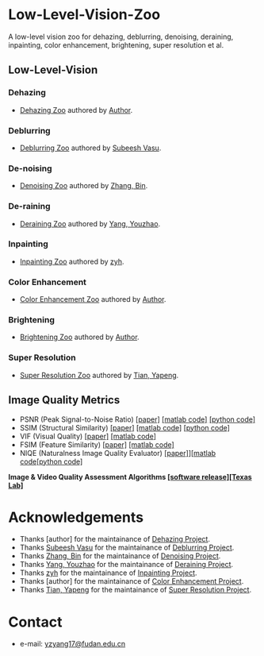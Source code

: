 # Low-Level-Vision-Zoo
A low-level vision zoo for dehazing, deblurring, denoising, deraining, inpainting, color enhancement, brightening, super resolution et al.

## Low-Level-Vision
### Dehazing
- [Dehazing Zoo]() authored by [Author]().

### Deblurring
- [Deblurring Zoo](https://github.com/subeeshvasu/Awesome-Deblurring) authored by [Subeesh Vasu](https://github.com/subeeshvasu).

### De-noising
- [Denoising Zoo](https://github.com/z-bingo/awesome-image-denoising-state-of-the-art#deep-learning) authored by [Zhang, Bin](https://github.com/z-bingo).

### De-raining
- [Deraining Zoo](https://github.com/nnUyi/DerainZoo) authored by [Yang, Youzhao](https://github.com/nnUyi).

### Inpainting
- [Inpainting Zoo](https://github.com/1900zyh/Awesome-Image-Inpainting) authored by [zyh](https://github.com/1900zyh/Awesome-Image-Inpainting).

### Color Enhancement
- [Color Enhancement Zoo]() authored by [Author]().

### Brightening
- [Brightening Zoo]() authored by [Author]().

### Super Resolution
- [Super Resolution Zoo](http://yapengtian.org/Single-Image-Super-Resolution/) authored by [Tian, Yapeng](https://github.com/YapengTian).

## Image Quality Metrics
* PSNR (Peak Signal-to-Noise Ratio) [[paper]](https://ieeexplore.ieee.org/stamp/stamp.jsp?tp=&arnumber=4550695) [[matlab code]](https://www.mathworks.com/help/images/ref/psnr.html) [[python code]](https://github.com/aizvorski/video-quality)
* SSIM (Structural Similarity) [[paper]](https://ieeexplore.ieee.org/stamp/stamp.jsp?tp=&arnumber=1284395) [[matlab code]](http://www.cns.nyu.edu/~lcv/ssim/ssim_index.m) [[python code]](https://github.com/aizvorski/video-quality/blob/master/ssim.py)
* VIF (Visual Quality) [[paper]](https://ieeexplore.ieee.org/stamp/stamp.jsp?tp=&arnumber=1576816) [[matlab code]](http://sse.tongji.edu.cn/linzhang/IQA/Evalution_VIF/eva-VIF.htm)
* FSIM (Feature Similarity) [[paper]](https://ieeexplore.ieee.org/stamp/stamp.jsp?tp=&arnumber=5705575) [[matlab code]](http://sse.tongji.edu.cn/linzhang/IQA/FSIM/FSIM.htm)
* NIQE (Naturalness Image Quality Evaluator) [[paper]](http://live.ece.utexas.edu/research/Quality/niqe_spl.pdf)][[matlab code](http://live.ece.utexas.edu/research/Quality/index_algorithms.htm)[[python code]](https://github.com/aizvorski/video-quality/blob/master/niqe.py)

**Image & Video Quality Assessment Algorithms [[software release]](http://live.ece.utexas.edu/research/Quality/index_algorithms.htm)[[Texas Lab]](http://live.ece.utexas.edu/research/quality/)**

# Acknowledgements
- Thanks [author] for the maintainance of [Dehazing Project]().
- Thanks [Subeesh Vasu](https://github.com/subeeshvasu) for the maintainance of [Deblurring Project](https://github.com/subeeshvasu/Awesome-Deblurring).
- Thanks [Zhang, Bin](https://github.com/z-bingo) for the maintainance of [Denoising Project](https://github.com/z-bingo/awesome-image-denoising-state-of-the-art#deep-learning).
- Thanks [Yang, Youzhao](https://github.com/nnUyi) for the maintainance of [Deraining Project](https://github.com/nnUyi/DerainZoo).
- Thanks [zyh](https://github.com/1900zyh/Awesome-Image-Inpainting) for the maintainance of [Inpainting Project](https://github.com/1900zyh/Awesome-Image-Inpainting).
- Thanks [author] for the maintainance of [Color Enhancement Project]().
- Thanks [Tian, Yapeng](https://github.com/YapengTian) for the maintainance of [Super Resolution Project](http://yapengtian.org/Single-Image-Super-Resolution/).

# Contact
- e-mail: yzyang17@fudan.edu.cn
